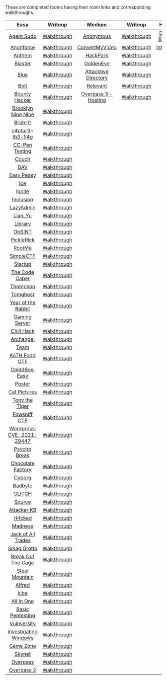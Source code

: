 These are completed rooms having their room links and corresponding walkthroughs.

|**Easy**|**Writeup**|**Medium**|**Writeup**|**Hard**|**Writeup**|
|:---:|:---:|:---:|:---:|:---:|:---:|
|[Agent Sudo](https://tryhackme.com/room/agentsudoctf)|[Walkthrough](https://hellfire0x01.github.io/posts/AgentSudo/)|[Anonymous](https://tryhackme.com/room/anonymous.)|[Walkthrough]()|[Daily Bugle](https://tryhackme.com/room/dailybugle)|[Walkthrough]()|
|[Anonforce](https://tryhackme.com/room/bsidesgtanonforce)|[Walkthrough](https://hellfire0x01.github.io/posts/Anonforce/)|[ConvertMyVideo](https://tryhackme.com/room/convertmyvideo.)|[Walkthrough]()|[Internal](https://tryhackme.com/room/internal)|[Walkthrough]()|
|[Anthem](https://tryhackme.com/room/anthem)|[Walkthrough]()|[HackPark](https://tryhackme.com/room/hackpark)|[Walkthrough]()|||
|[Blaster](https://tryhackme.com/room/blaster)|[Walkthrough](https://hellfire0x01.github.io/posts/Blaster/)|[GoldenEye](https://tryhackme.com/room/goldeneye)|[Walkthrough]()|||
|[Blue](https://tryhackme.com/room/blue)|[Walkthrough]()|[Attacktive Directory](https://tryhackme.com/room/attacktivedirectory)|[Walkthrough]()|||
|[Bolt](https://tryhackme.com/room/bolt)|[Walkthrough]()|[Relevant](https://tryhackme.com/room/relevant)|[Walkthrough]()|||
|[Bounty Hacker](https://tryhackme.com/room/cowboyhacker)|[Walkthrough]()|[Overpass 3 - Hosting](https://tryhackme.com/room/overpass3hosting)|[Walkthrough]()|||
|[Brooklyn Nine Nine](https://tryhackme.com/room/brooklynninenine)|[Walkthrough]()|||||
|[Brute It](https://tryhackme.com/room/bruteit)|[Walkthrough]()||||
|[c4ptur3-th3-fl4g](https://tryhackme.com/room/c4ptur3th3fl4g)|[Walkthrough]()||||
|[CC: Pen Testing](https://tryhackme.com/room/ccpentesting)|[Walkthrough]()|||||
|[Couch](https://tryhackme.com/room/couch)|[Walkthrough]()|||||
|[DAV](https://tryhackme.com/room/bsidesgtdav)|[Walkthrough]()|||||
|[Easy Peasy](https://tryhackme.com/room/easypeasyctf)|[Walkthrough]()|||||
|[Ice](https://tryhackme.com/room/ice)|[Walkthrough]()|||||
|[Ignite](https://tryhackme.com/room/ignite)|[Walkthrough]()|||||
|[Inclusion](https://tryhackme.com/room/inclusion)|[Walkthrough]()|||||
|[LazyAdmin](https://tryhackme.com/room/lazyadmin)|[Walkthrough]()|||||
|[Lian_Yu](https://tryhackme.com/room/lianyu)|[Walkthrough]()|||||
|[Library](https://tryhackme.com/room/bsidesgtlibrary)|[Walkthrough]()|||||
|[OhSINT](https://tryhackme.com/room/ohsint)|[Walkthrough]()|||||
|[PickleRick](https://tryhackme.com/room/picklerick)|[Walkthrough]()|||||
|[RootMe](https://tryhackme.com/room/rrootme)|[Walkthrough]()|||||
|[SimpleCTF](https://tryhackme.com/room/easyctf)|[Walkthrough]()|||||
|[Startup](https://tryhackme.com/room/startup)|[Walkthrough]()|||||
|[The Code Caper](https://tryhackme.com/room/thecodcaper)|[Walkthrough]()|||||
|[Thompson](https://tryhackme.com/room/bsidesgtthompson)|[Walkthrough]()|||||
|[Tomghost](https://tryhackme.com/room/tomghost)|[Walkthrough]()|||||
|[Year of the Rabbit](https://tryhackme.com/room/yearoftherabbit)|[Walkthrough]()|||||
|[Gaming Server](https://tryhackme.com/room/gamingserver)|[Walkthrough]()|||||
|[Chill Hack](https://tryhackme.com/room/chillhack)|[Walkthrough]()|||||
|[Archangel](https://tryhackme.com/room/archangel)|[Walkthrough]()|||||
|[Team](https://tryhackme.com/room/teamcw)|[Walkthrough]()|||||
|[KoTH Food CTF](https://tryhackme.com/room/kothfoodctf)|[Walkthrough]()|||||
|[ColddBox: Easy](https://tryhackme.com/room/colddboxeasy)|[Walkthrough]()|||||
|[Poster](https://tryhackme.com/room/poster)|[Walkthrough]()|||||
|[Cat Pictures](https://tryhackme.com/room/catpictures)|[Walkthrough]()|||||
|[Tony the Tiger](https://tryhackme.com/room/tonythetiger)|[Walkthrough]()|||||
|[Fowsniff CTF](https://tryhackme.com/room/ctf)|[Walkthrough]()|||||
|[Wordpress: CVE-2021-29447](https://tryhackme.com/room/wordpresscve202129447)|[Walkthrough]()|||||
|[Psycho Break](https://tryhackme.com/room/psychobreak)|[Walkthrough]()|||||
|[Chocolate Factory](https://tryhackme.com/room/chocolatefactory)|[Walkthrough]()|||||
|[Cyborg](https://tryhackme.com/room/cyborgt8)|[Walkthrough]()|||||
|[Badbyte](https://tryhackme.com/room/badbyte)|[Walkthrough]()|||||
|[GLITCH](https://tryhackme.com/room/glitch)|[Walkthrough]()|||||
|[Source](https://tryhackme.com/room/source)|[Walkthrough]()|||||
|[Attacker KB](https://tryhackme.com/room/attackerkb)|[Walkthrough]()|||||
|[H4cked](https://tryhackme.com/room/h4cked)|[Walkthrough]()|||||
|[Madness](https://tryhackme.com/room/madness)|[Walkthrough]()|||||
|[Jack of All Trades](https://tryhackme.com/room/jackofalltrades)|[Walkthrough]()|||||
|[Smag Grotto](https://tryhackme.com/room/smaggrotto)|[Walkthrough]()|||||
|[Break Out The Cage](https://tryhackme.com/room/breakoutthecage1)|[Walkthrough]()|||||
|[Steel Mountain](https://tryhackme.com/room/steelmountain)|[Walkthrough](https://hellfire0x01.medium.com/tryhackme-steel-mountain-walkthrough-bad26f1cc46d)|||||
|[Alfred](https://tryhackme.com/room/alfred)|[Walkthrough]()|||||
|[kiba](https://tryhackme.com/room/kiba)|[Walkthrough]()|||||
|[All In One](https://tryhackme.com/room/allinonemj)|[Walkthrough]()|||||
|[Basic Pentesting](https://tryhackme.com/room/basicpentestingjt)|[Walkthrough]()|||||
|[Vulnversity](https://tryhackme.com/room/vulnversity)|[Walkthrough]()|||||
|[Investigating Windows](https://tryhackme.com/room/investigatingwindows)|[Walkthrough]()|||||
|[Game Zone](https://tryhackme.com/room/gamezone)|[Walkthrough]()|||||
|[Skynet](https://tryhackme.com/room/skynet)|[Walkthrough]()|||||
|[Overpass](https://tryhackme.com/room/overpass)|[Walkthrough]()|||||
|[Overpass 2](https://tryhackme.com/room/overpass2hacked)|[Walkthrough]()|||||
